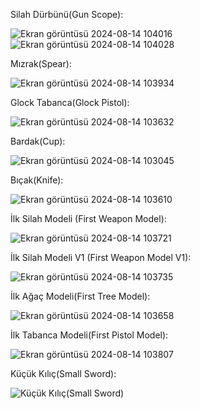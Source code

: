 Silah Dürbünü(Gun Scope):

![Ekran görüntüsü 2024-08-14 104016](https://github.com/user-attachments/assets/c19986bd-738b-4b6e-8c42-b26e8d8f483f)
![Ekran görüntüsü 2024-08-14 104028](https://github.com/user-attachments/assets/be038553-104b-463d-aaca-e2297ce936ad)

Mızrak(Spear):

![Ekran görüntüsü 2024-08-14 103934](https://github.com/user-attachments/assets/b4e7577e-c8f5-4952-9ccd-f993d2e5f1b3)

Glock Tabanca(Glock Pistol):

![Ekran görüntüsü 2024-08-14 103632](https://github.com/user-attachments/assets/762bd6c5-3107-42d2-bc54-0b1e2265fc82)

Bardak(Cup):

![Ekran görüntüsü 2024-08-14 103045](https://github.com/user-attachments/assets/5d6d088e-b8d8-4abb-a878-a2a1cd0559cc)

Bıçak(Knife):

![Ekran görüntüsü 2024-08-14 103610](https://github.com/user-attachments/assets/dc6cab22-91b8-4219-94f9-fe5395a9a160)

İlk Silah Modeli (First Weapon Model):

![Ekran görüntüsü 2024-08-14 103721](https://github.com/user-attachments/assets/d850db16-9244-44f3-a5f1-2b3ad9df1bfa)

İlk Silah Modeli V1 (First Weapon Model V1):

![Ekran görüntüsü 2024-08-14 103735](https://github.com/user-attachments/assets/023ebda7-c651-45ab-b5b1-32b71b09fde1)

İlk Ağaç Modeli(First Tree Model):

![Ekran görüntüsü 2024-08-14 103658](https://github.com/user-attachments/assets/4c9fdc4d-c4d3-48d7-be7c-7f7c74b014d2)

İlk Tabanca Modeli(First Pistol Model):

![Ekran görüntüsü 2024-08-14 103807](https://github.com/user-attachments/assets/beb1678b-ffad-44ae-8cf7-91e1f68a7221)

Küçük Kılıç(Small Sword):

![Küçük Kılıç(Small Sword)](https://github.com/user-attachments/assets/ea5707c7-8378-4a11-942c-e17c185471b8)
